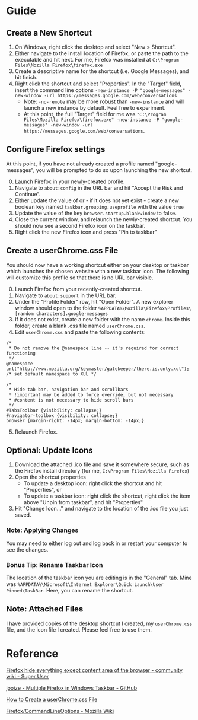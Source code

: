 # Guide

## Create a New Shortcut

1. On Windows, right click the desktop and select "New > Shortcut".
2. Either navigate to the install location of Firefox, or paste the path to the executable and hit next. For me, Firefox was installed at `C:\Program Files\Mozilla Firefox\firefox.exe`
3. Create a descriptive name for the shortcut (i.e. Google Messages), and hit finish.
4. Right click the shortcut and select "Properties". In the "Target" field, insert the command line options `-new-instance -P "google-messages" -new-window -url https://messages.google.com/web/conversations`
    * Note: `-no-remote` may be more robust than `-new-instance` and will launch a new instance by default. Feel free to experiment.
    * At this point, the full "Target" field for me was `"C:\Program Files\Mozilla Firefox\firefox.exe" -new-instance -P "google-messages" -new-window -url https://messages.google.com/web/conversations`.

## Configure Firefox settings
At this point, if you have not already created a profile named "google-messages", you will be prompted to do so upon launching the new shortcut.

0. Launch Firefox in your newly-created profile. 
1. Navigate to `about:config` in the URL bar and hit "Accept the Risk and Continue".
2. Either update the value of or - if it does not yet exist - create a new boolean key named `taskbar.grouping.useprofile` with the value `true`
3. Update the value of the key `browser.startup.blankwindow` to false.
4. Close the current window, and relaunch the newly-created shortcut. You should now see a second Firefox icon on the taskbar.
5. Right click the new Firefox icon and press "Pin to taskbar"

## Create a userChrome.css File
You should now have a working shortcut either on your desktop or taskbar which launches the chosen website with a new taskbar icon. The following will customize this profile so that there is no URL bar visible.

0. Launch Firefox from your recently-created shortcut.
1. Navigate to `about:support` in the URL bar.
2. Under the "Profile Folder" row, hit "Open Folder". A new explorer window should open to the folder `%APPDATA%\Mozilla\Firefox\Profiles\[random characters].google-messages`
3. If it does not exist, create a new folder with the name `chrome`. Inside this folder, create a blank .css file named `userChrome.css`.
4. Edit `userChrome.css` and paste the following contents:
```
/*
 * Do not remove the @namespace line -- it's required for correct functioning
 */
@namespace url("http://www.mozilla.org/keymaster/gatekeeper/there.is.only.xul"); /* set default namespace to XUL */

/*
 * Hide tab bar, navigation bar and scrollbars
 * !important may be added to force override, but not necessary
 * #content is not necessary to hide scroll bars
 */
#TabsToolbar {visibility: collapse;}
#navigator-toolbox {visibility: collapse;}
browser {margin-right: -14px; margin-bottom: -14px;}
```
5. Relaunch Firefox.

## Optional: Update Icons
1. Download the attached .ico file and save it somewhere secure, such as the Firefox install directory (for me, `C:\Program Files\Mozilla Firefox`)
2. Open the shortcut properties
    * To update a desktop icon: right click the shortcut and hit "Properties", or
    * To update a taskbar icon: right click the shortcut, right click the item above "Unpin from taskbar", and hit "Properties"
5. Hit "Change Icon..." and navigate to the location of the .ico file you just saved.

### Note: Applying Changes
You may need to either log out and log back in or restart your computer to see the changes.

### Bonus Tip: Rename Taskbar Icon
The location of the taskbar icon you are editing is in the "General" tab. Mine was `%APPDATA%\Microsoft\Internet Explorer\Quick Launch\User Pinned\TaskBar`. Here, you can rename the shortcut.

## Note: Attached Files
I have provided copies of the desktop shortcut I created, my `userChrome.css` file, and the icon file I created. Please feel free to use them.


# Reference

[Firefox hide everything except content area of the browser - community wiki - Super User](https://superuser.com/a/1269912)

[jooize - Multiple Firefox in Windows Taskbar - GitHub](https://gist.github.com/jooize/5636b9eb975bde30c38b753e9f301de4)

[How to Create a userChrome.css File](https://www.userchrome.org/)

[Firefox/CommandLineOptions - Mozilla Wiki](https://wiki.mozilla.org/Firefox/CommandLineOptions)
